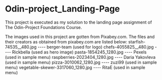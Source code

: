 # Odin-project_Landing-Page
This project is executed as my solution to the landing page assignment of The Odin-Project Foundations Course.

The images used in this project are gotten from Pixabey.com.
The files and their creators as obtained from pixabey.com are listed below:
starfish-74535__480.jpg  ---- berger-team (used for logo)
chefs-4055825__480.jpg  ---- Rickbella (used as hero image)
pasta-1854245_1280.jpg ---- Pexels (used in sample menu)
raspberries-2023404_1280.jpg ---- Daria Yakovleva (used in sample menu)
pizza-3010062_1280.jpg ---- zuzi99 (used in sample menu)
vegetable-skewer-3317060_1280.jpg ---- RitaE (used in sample menu)